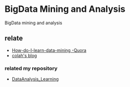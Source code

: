# BigData Mining and Analysis
BigData mining and analysis 


## relate
* [How-do-I-learn-data-mining -Quora](https://qr.ae/TW7yx9)
* [colah's blog](http://colah.github.io/)
### related my repository
* [DataAnalysis_Learning](https://github.com/FreedomHappy/DataAnalysis_Learning)
